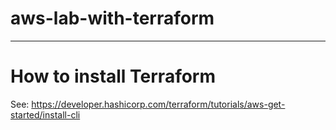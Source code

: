 # aws-lab-with-terraform

---
# How to install Terraform

See: https://developer.hashicorp.com/terraform/tutorials/aws-get-started/install-cli
